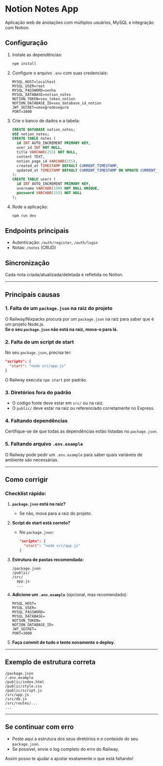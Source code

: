 # Notion Notes App

Aplicação web de anotações com múltiplos usuários, MySQL e integração com Notion.

## Configuração

1. Instale as dependências:
   ```bash
   npm install
   ```
2. Configure o arquivo `.env` com suas credenciais:
   ```env
   MYSQL_HOST=localhost
   MYSQL_USER=root
   MYSQL_PASSWORD=senha
   MYSQL_DATABASE=notion_notes
   NOTION_TOKEN=seu_token_notion
   NOTION_DATABASE_ID=seu_database_id_notion
   JWT_SECRET=umsegredoseguro
   PORT=3000
   ```
3. Crie o banco de dados e a tabela:
   ```sql
   CREATE DATABASE notion_notes;
   USE notion_notes;
   CREATE TABLE notes (
     id INT AUTO_INCREMENT PRIMARY KEY,
     user_id INT NOT NULL,
     title VARCHAR(255) NOT NULL,
     content TEXT,
     notion_page_id VARCHAR(255),
     created_at TIMESTAMP DEFAULT CURRENT_TIMESTAMP,
     updated_at TIMESTAMP DEFAULT CURRENT_TIMESTAMP ON UPDATE CURRENT_TIMESTAMP
   );
   CREATE TABLE users (
     id INT AUTO_INCREMENT PRIMARY KEY,
     username VARCHAR(100) NOT NULL UNIQUE,
     password VARCHAR(255) NOT NULL
   );
   ```
4. Rode a aplicação:
   ```bash
   npm run dev
   ```

## Endpoints principais
- Autenticação: `/auth/register`, `/auth/login`
- Notas: `/notes` (CRUD)

## Sincronização
Cada nota criada/atualizada/deletada é refletida no Notion.

---

## Principais causas

### 1. **Falta de um `package.json` na raiz do projeto**
O Railway/Nixpacks procura por um `package.json` na raiz para saber que é um projeto Node.js.  
**Se o seu `package.json` não está na raiz, mova-o para lá.**

### 2. **Falta de um script de start**
No seu `package.json`, precisa ter:
```json
"scripts": {
  "start": "node src/app.js"
}
```
O Railway executa `npm start` por padrão.

### 3. **Diretórios fora do padrão**
- O código fonte deve estar em `src/` ou na raiz.
- O `public/` deve estar na raiz ou referenciado corretamente no Express.

### 4. **Faltando dependências**
Certifique-se de que todas as dependências estão listadas no `package.json`.

### 5. **Faltando arquivo `.env.example`**
O Railway pode pedir um `.env.example` para saber quais variáveis de ambiente são necessárias.

---

## Como corrigir

### Checklist rápido:

1. **`package.json` está na raiz?**
   - Se não, mova para a raiz do projeto.

2. **Script de start está correto?**
   - No `package.json`:
     ```json
     "scripts": {
       "start": "node src/app.js"
     }
     ```

3. **Estrutura de pastas recomendada:**
   ```
   /package.json
   /public/
   /src/
     app.js
     ...
   ```

4. **Adicione um `.env.example`** (opcional, mas recomendado):
   ```
   MYSQL_HOST=
   MYSQL_USER=
   MYSQL_PASSWORD=
   MYSQL_DATABASE=
   NOTION_TOKEN=
   NOTION_DATABASE_ID=
   JWT_SECRET=
   PORT=3000
   ```

5. **Faça commit de tudo e tente novamente o deploy.**

---

## Exemplo de estrutura correta

```
/package.json
/.env.example
/public/index.html
/public/style.css
/public/script.js
/src/app.js
/src/db.js
/src/routes/...
...
```

---

## Se continuar com erro

- Poste aqui a estrutura dos seus diretórios e o conteúdo do seu `package.json`.
- Se possível, envie o log completo do erro do Railway.

Assim posso te ajudar a ajustar exatamente o que está faltando!
